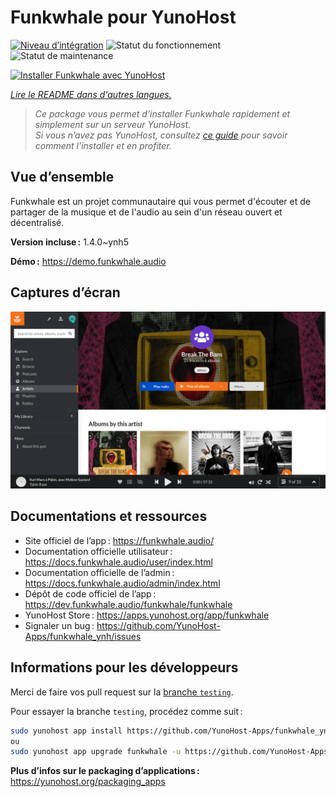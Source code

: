 <!--
Nota bene : ce README est automatiquement généré par <https://github.com/YunoHost/apps/tree/master/tools/readme_generator>
Il NE doit PAS être modifié à la main.
-->

# Funkwhale pour YunoHost

[![Niveau d’intégration](https://apps.yunohost.org/badge/integration/funkwhale)](https://ci-apps.yunohost.org/ci/apps/funkwhale/)
![Statut du fonctionnement](https://apps.yunohost.org/badge/state/funkwhale)
![Statut de maintenance](https://apps.yunohost.org/badge/maintained/funkwhale)

[![Installer Funkwhale avec YunoHost](https://install-app.yunohost.org/install-with-yunohost.svg)](https://install-app.yunohost.org/?app=funkwhale)

*[Lire le README dans d'autres langues.](./ALL_README.md)*

> *Ce package vous permet d’installer Funkwhale rapidement et simplement sur un serveur YunoHost.*  
> *Si vous n’avez pas YunoHost, consultez [ce guide](https://yunohost.org/install) pour savoir comment l’installer et en profiter.*

## Vue d’ensemble

Funkwhale est un projet communautaire qui vous permet d'écouter et de partager de la musique et de l'audio au sein d'un réseau ouvert et décentralisé. 

**Version incluse :** 1.4.0~ynh5

**Démo :** <https://demo.funkwhale.audio>

## Captures d’écran

![Capture d’écran de Funkwhale](./doc/screenshots/screenshot1.png)

## Documentations et ressources

- Site officiel de l’app : <https://funkwhale.audio/>
- Documentation officielle utilisateur : <https://docs.funkwhale.audio/user/index.html>
- Documentation officielle de l’admin : <https://docs.funkwhale.audio/admin/index.html>
- Dépôt de code officiel de l’app : <https://dev.funkwhale.audio/funkwhale/funkwhale>
- YunoHost Store : <https://apps.yunohost.org/app/funkwhale>
- Signaler un bug : <https://github.com/YunoHost-Apps/funkwhale_ynh/issues>

## Informations pour les développeurs

Merci de faire vos pull request sur la [branche `testing`](https://github.com/YunoHost-Apps/funkwhale_ynh/tree/testing).

Pour essayer la branche `testing`, procédez comme suit :

```bash
sudo yunohost app install https://github.com/YunoHost-Apps/funkwhale_ynh/tree/testing --debug
ou
sudo yunohost app upgrade funkwhale -u https://github.com/YunoHost-Apps/funkwhale_ynh/tree/testing --debug
```

**Plus d’infos sur le packaging d’applications :** <https://yunohost.org/packaging_apps>
